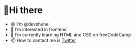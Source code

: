 # 👋Hi there
- 😄 I’m @devshuhei
- 👀 I’m interested in frontend
- 🌱 I’m currently learning HTML and CSS on freeCodeCamp
- 📫 How to contact me is [Twitter](https://twitter.com/devshuhei)

<!---
devshuhei/devshuhei is a ✨ special ✨ repository because its `README.md` (this file) appears on your GitHub profile.
You can click the Preview link to take a look at your changes.
--->
